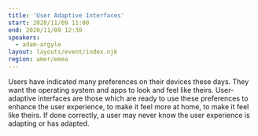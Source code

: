 ```yaml
---
title: 'User Adaptive Interfaces'
start: 2020/11/09 11:00
end: 2020/11/09 12:30
speakers:
  - adam-argyle
layout: layouts/event/index.njk
region: amer/emea
---
```


Users have indicated many preferences on their devices these days. They want the operating system and apps to look and feel like theirs. User-adaptive interfaces are those which are ready to use these preferences to enhance the user experience, to make it feel more at home, to make it feel like theirs. If done correctly, a user may never know the user experience is adapting or has adapted.
